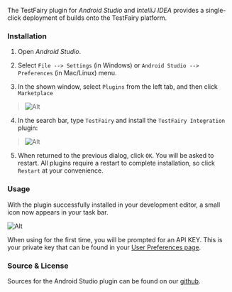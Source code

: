 The TestFairy plugin for *Android Studio* and *IntelliJ IDEA* provides a single-click deployment of builds onto the TestFairy platform.

### Installation

1. Open *Android Studio*.

2. Select `File --> Settings` (in Windows) or `Android Studio --> Preferences` (in Mac/Linux) menu.
3. In the shown window, select `Plugins` from the left tab, and then click `Marketplace`
> ![Alt](http://docs.testfairy.com/img/android/android-studio-plugin/open-plugins.png)

4. In the search bar, type `TestFairy` and install the `TestFairy Integration` plugin:
> ![Alt](http://docs.testfairy.com/img/android/android-studio-plugin/install-testfairy-plugin.png)

5. When returned to the previous dialog, click `OK`. You will be asked to restart. All plugins require a restart to complete installation, so click `Restart` at your convenience.

### Usage

With the plugin successfully installed in your development editor, a small icon now appears in your task bar.

![Alt](http://docs.testfairy.com/img/android/android-studio-plugin/testfairy-deploy-icon.png)

When using for the first time, you will be prompted for an API KEY. This is your private key that can be found in your [User Preferences page](https://app.testfairy.com/settings).

### Source & License

Sources for the Android Studio plugin can be found on our [github](https://github.com/testfairy/testfairy-android-studio-plugin).




